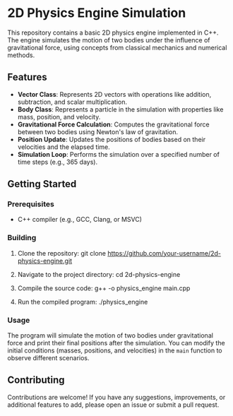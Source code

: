 # 2D Physics Engine Simulation

This repository contains a basic 2D physics engine implemented in C++. The engine simulates the motion of two bodies under the influence of gravitational force, using concepts from classical mechanics and numerical methods.

## Features

- **Vector Class**: Represents 2D vectors with operations like addition, subtraction, and scalar multiplication.
- **Body Class**: Represents a particle in the simulation with properties like mass, position, and velocity.
- **Gravitational Force Calculation**: Computes the gravitational force between two bodies using Newton's law of gravitation.
- **Position Update**: Updates the positions of bodies based on their velocities and the elapsed time.
- **Simulation Loop**: Performs the simulation over a specified number of time steps (e.g., 365 days).

## Getting Started

### Prerequisites

- C++ compiler (e.g., GCC, Clang, or MSVC)

### Building

1. Clone the repository: git clone https://github.com/your-username/2d-physics-engine.git

2. Navigate to the project directory: cd 2d-physics-engine

3. Compile the source code: g++ -o physics_engine main.cpp

4. Run the compiled program: ./physics_engine

### Usage

The program will simulate the motion of two bodies under gravitational force and print their final positions after the simulation. You can modify the initial conditions (masses, positions, and velocities) in the `main` function to observe different scenarios.

## Contributing

Contributions are welcome! If you have any suggestions, improvements, or additional features to add, please open an issue or submit a pull request.